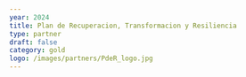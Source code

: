 ```yaml
---
year: 2024
title: Plan de Recuperacion, Transformacion y Resiliencia
type: partner
draft: false
category: gold
logo: /images/partners/PdeR_logo.jpg
---
```

